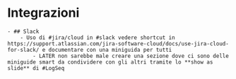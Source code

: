 # Integrazioni
	- ## Slack
		- Uso di #jira/cloud in #slack vedere shortcut in https://support.atlassian.com/jira-software-cloud/docs/use-jira-cloud-for-slack/ e documentare con una miniguida per tutti
			- LATER non sarebbe male creare una sezione dove ci sono delle miniguide smart da condividere con gli altri tramite lo **show as slide** di #LogSeq